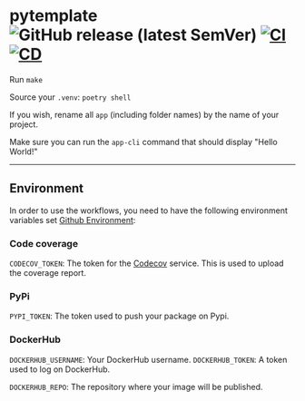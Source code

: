 # pytemplate ![GitHub release (latest SemVer)](https://img.shields.io/github/v/release/Escape-Technologies/python-project-template) [![CI](https://github.com/Escape-Technologies/python-project-template/actions/workflows/ci.yaml/badge.svg)](https://github.com/Escape-Technologies/python-project-template/actions/workflows/ci.yaml) [![CD](https://github.com/Escape-Technologies/python-project-template/actions/workflows/cd.yaml/badge.svg)](https://github.com/Escape-Technologies/python-project-template/actions/workflows/cd.yaml)

Run `make`

Source your `.venv`: `poetry shell`

If you wish, rename all `app` (including folder names) by the name of your project.

Make sure you can run the `app-cli` command that should display "Hello World!"


---

## Environment

In order to use the workflows, you need to have the following environment variables set [Github Environment](https://docs.github.com/en/actions/deployment/targeting-different-environments/using-environments-for-deployment):

### Code coverage

`CODECOV_TOKEN`: The token for the [Codecov](https://codecov.io) service. This is used to upload the coverage report.

### PyPi

`PYPI_TOKEN`: The token used to push your package on Pypi.

### DockerHub

`DOCKERHUB_USERNAME`: Your DockerHub username.
`DOCKERHUB_TOKEN`: A token used to log on DockerHub.

`DOCKERHUB_REPO`: The repository where your image will be published.
